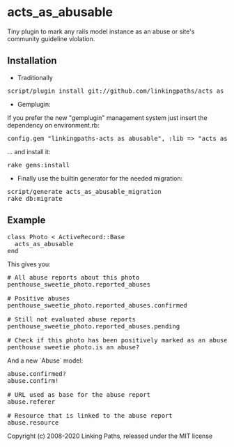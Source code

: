 acts\_as\_abusable
==================

Tiny plugin to mark any rails model instance as an abuse or site's community guideline violation.

Installation
------------

* Traditionally

<pre>
script/plugin install git://github.com/linkingpaths/acts_as_abusable.git
</pre>

* Gemplugin: 

If you prefer the new "gemplugin" management system just insert the dependency on environment.rb:
<pre>
config.gem "linkingpaths-acts_as_abusable", :lib => "acts_as_abusable"
</pre>
... and install it:
<pre>
rake gems:install
</pre>

* Finally use the builtin generator for the needed migration:

<pre>
script/generate acts_as_abusable_migration
rake db:migrate
</pre>


Example
-------

<pre>
class Photo < ActiveRecord::Base
  acts_as_abusable
end
</pre>

This gives you:

<pre>
# All abuse reports about this photo 
penthouse_sweetie_photo.reported_abuses

# Positive abuses
penthouse_sweetie_photo.reported_abuses.confirmed

# Still not evaluated abuse reports
penthouse_sweetie_photo.reported_abuses.pending

# Check if this photo has been positively marked as an abuse.
penthouse_sweetie_photo.is_an_abuse?
</pre>

And a new ´Abuse´ model:

<pre>
abuse.confirmed?
abuse.confirm!

# URL used as base for the abuse report
abuse.referer

# Resource that is linked to the abuse report
abuse.resource
</pre>

Copyright (c) 2008-2020 Linking Paths, released under the MIT license
